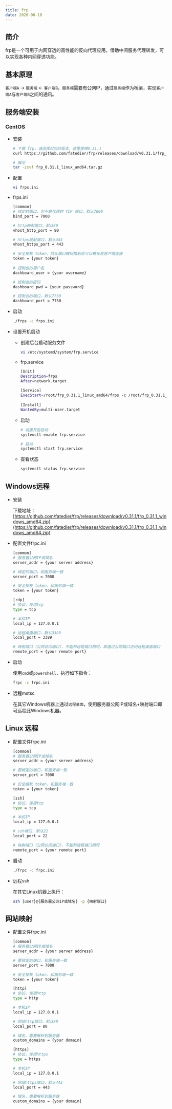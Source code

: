 ```yaml
---
title: frp
date: 2020-06-18
---
```


## 简介
frp是一个可用于内网穿透的高性能的反向代理应用。借助中间服务代理转发，可以实现各种内网穿透功能。

<!--more-->
## 基本原理

`客户端A` -> `服务端` <- `客户端B`，`服务端`需要有公网IP，通过`服务端`作为桥梁，实现`客户端A`与`客户端B`之间的通讯。

## 服务端安装

### CentOS

- 安装

  ```bash
  # 下载 frp，请选择对应的版本，这里使用0.31.1
  curl https://github.com/fatedier/frp/releases/download/v0.31.1/frp_0.31.1_linux_amd64.tar.gz

  # 解压
  tar -zxvf frp_0.31.1_linux_amd64.tar.gz
  ```

- 配置

  ```bash
  vi frps.ini
  ```

- frps.ini

  ```bash
  [common]
  # 绑定的端口，但不是代理的 TCP 端口，默认7000
  bind_port = 7000
  
  # http映射端口，默认80
  vhost_http_port = 80
  
  # https映射端口，默认443
  vhost_https_port = 443
  
  # 安全授权 token，防止端口被扫描到后可以被任意客户端连接
  token = {your token} 
   
  # 控制台的用户名
  dashboard_user = {your username}
  
  # 控制台的密码
  dashboard_pwd = {your password}
  
  # 控制台的端口，默认7750
  dashboard_port = 7750
  ```
- 启动

  ```bash
  ./frps -c frps.ini
  ```

- 设置开机启动

  - 创建后台启动服务文件

    ```bash
    vi /etc/systemd/system/frp.service
    ```

  - frp.service
  
    ```bash
    [Unit]
    Description=frps
    After=network.target
     
    [Service]
    ExecStart=/root/frp_0.31.1_linux_amd64/frps -c /root/frp_0.31.1_linux_amd64/frps.ini
     
    [Install]
    WantedBy=multi-user.target
    ```
  - 启动
  
    ```bash
    # 设置开启启动
    systemctl enable frp.service
  
    # 启动
    systemctl start frp.service
    ```
    
  - 查看状态
  
    ```bash
    systemctl status frp.service
    ```

## Windows远程

- 安装

  下载地址：[https://github.com/fatedier/frp/releases/download/v0.31.1/frp_0.31.1_windows_amd64.zip](https://github.com/fatedier/frp/releases/download/v0.31.1/frp_0.31.1_windows_amd64.zip)

- 配置文件frpc.ini

  ```bash
  [common]
  # 服务器公网IP或域名 
  server_addr = {your server address}
  
  # 绑定的端口，和服务端一致
  server_port = 7000
  
  # 安全授权 token，和服务端一致
  token = {your token}

  [rdp]
  # 协议，使用tcp
  type = tcp
  
  # 本机IP
  local_ip = 127.0.0.1
  
  # 远程桌面端口，默认3389
  local_port = 3389
  
  # 映射端口（公网访问端口），不能和远程端口相同，即通过公网端口访问远程桌面端口
  remote_port = {your remote port}
  ```
  
- 启动

  使用`cmd`或`powershell`，执行如下指令：
  
  ```bash
  frpc -c frpc.ini
  ```

- 远程mstsc

  在其它Windows机器上通过`远程桌面`，使用服务器公网IP或域名+映射端口即可远程此Windows机器。
  
## Linux 远程

- 配置文件frpc.ini

  ```bash
  [common]
  # 服务器公网IP或域名 
  server_addr = {your server address}
  
  # 要绑定的端口，和服务端一致
  server_port = 7000
  
  # 安全授权 token，和服务端一致
  token = {your token}

  [ssh]
  # 协议，使用tcp
  type = tcp
  
  # 本机IP
  local_ip = 127.0.0.1
  
  # ssh端口，默认22
  local_port = 22
  
  # 映射端口（公网访问端口），不能和远程端口相同
  remote_port = {your remote port}
  ```

- 启动
  
  ```bash
  ./frpc -c frpc.ini
  ```

- 远程ssh

  在其它Linux机器上执行：
  ```bash
  ssh {user}@{服务器公网IP或域名} -p {映射端口}
  ```
  
## 网站映射

- 配置文件frpc.ini

  ```bash
  [common]
  # 服务器公网IP或域名 
  server_addr = {your server address}
  
  # 要绑定的端口，和服务端一致
  server_port = 7000
  
  # 安全授权 token，和服务端一致
  token = {your token}

  [http]
  # 协议，使用http
  type = http
  
  # 本机IP
  local_ip = 127.0.0.1
  
  # 网站http端口，默认80
  local_port = 80
  
  # 域名，需要解析到服务器
  custom_domains = {your domain}
  
  [https]
  # 协议，使用https
  type = https
  
  # 本机IP
  local_ip = 127.0.0.1
  
  # 网站https端口，默认443
  local_port = 443
  
  # 域名，需要解析到服务器
  custom_domains = {your domain}
  ```
